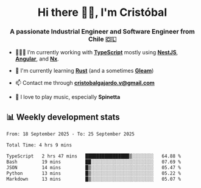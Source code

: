 <h1 align="center">Hi there ✌🏻, I'm Cristóbal</h1>
<h3 align="center">A passionate Industrial Engineer and Software Engineer from Chile 🇨🇱</h3>

- 🧑🏻‍💻 I’m currently working with **[TypeScript](https://www.typescriptlang.org)** mostly using **[NestJS](https://nestjs.com)**, **[Angular](https://angular.io)**, and **[Nx](https://nx.dev)**.

- 🌱 I'm currently learning **[Rust](https://www.rust-lang.org)** (and a sometimes **[Gleam](https://gleam.run/)**)

- 📫 Contact me through **cristobalgajardo.v@gmail.com**

- 🎸 I love to play music, especially **Spinetta**

## 📊 Weekly development stats

<!--START_SECTION:waka-->

```txt
From: 18 September 2025 - To: 25 September 2025

Total Time: 4 hrs 9 mins

TypeScript   2 hrs 47 mins   ████████████████▒░░░░░░░░   64.88 %
Bash         19 mins         ██░░░░░░░░░░░░░░░░░░░░░░░   07.69 %
JSON         14 mins         █▒░░░░░░░░░░░░░░░░░░░░░░░   05.47 %
Python       13 mins         █▒░░░░░░░░░░░░░░░░░░░░░░░   05.22 %
Markdown     13 mins         █▒░░░░░░░░░░░░░░░░░░░░░░░   05.07 %
```

<!--END_SECTION:waka-->

